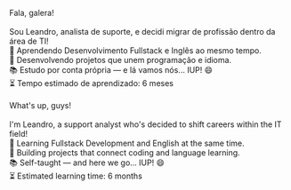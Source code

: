 Fala, galera!
<br>
<br>
Sou Leandro, analista de suporte, e decidi migrar de profissão dentro da área de TI!
<br>
🎯 Aprendendo Desenvolvimento Fullstack e Inglês ao mesmo tempo.
<br>
🚀 Desenvolvendo projetos que unem programação e idioma.
<br>
📚 Estudo por conta própria — e lá vamos nós... IUP! 😄
<br>
⏳ Tempo estimado de aprendizado: 6 meses
<br>
<br>
What's up, guys!
<br>
<br>
I'm Leandro, a support analyst who's decided to shift careers within the IT field!
<br>
🎯 Learning Fullstack Development and English at the same time.
<br>
🚀 Building projects that connect coding and language learning.
<br>
📚 Self-taught — and here we go... IUP! 😄
<br>
⏳ Estimated learning time: 6 months
<br>

